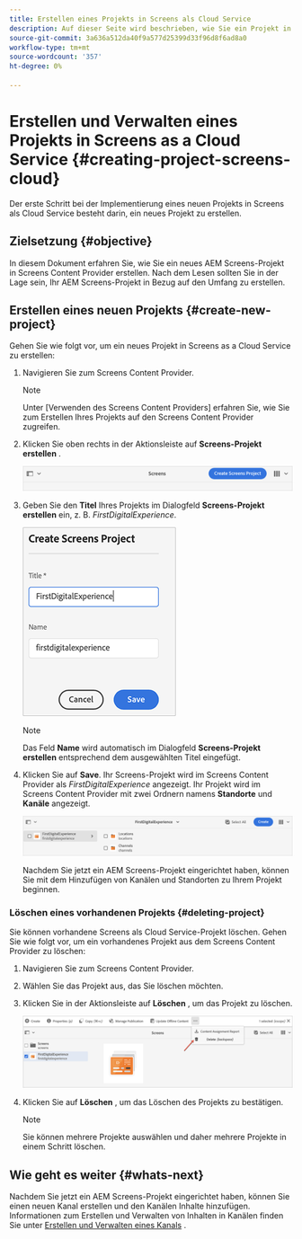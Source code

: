 ```yaml
---
title: Erstellen eines Projekts in Screens als Cloud Service
description: Auf dieser Seite wird beschrieben, wie Sie ein Projekt in Screens as a Cloud Service erstellen.
source-git-commit: 3a636a512da40f9a577d25399d33f96d8f6ad8a0
workflow-type: tm+mt
source-wordcount: '357'
ht-degree: 0%

---
```



# Erstellen und Verwalten eines Projekts in Screens as a Cloud Service {#creating-project-screens-cloud}

Der erste Schritt bei der Implementierung eines neuen Projekts in Screens als Cloud Service besteht darin, ein neues Projekt zu erstellen.

## Zielsetzung {#objective}

In diesem Dokument erfahren Sie, wie Sie ein neues AEM Screens-Projekt in Screens Content Provider erstellen. Nach dem Lesen sollten Sie in der Lage sein, Ihr AEM Screens-Projekt in Bezug auf den Umfang zu erstellen.

## Erstellen eines neuen Projekts {#create-new-project}

Gehen Sie wie folgt vor, um ein neues Projekt in Screens as a Cloud Service zu erstellen:

1. Navigieren Sie zum Screens Content Provider.

   >[!NOTE]
   >Unter [Verwenden des Screens Content Providers] erfahren Sie, wie Sie zum Erstellen Ihres Projekts auf den Screens Content Provider zugreifen.

1. Klicken Sie oben rechts in der Aktionsleiste auf **Screens-Projekt erstellen** .

   ![](/help/screens-cloud/assets/create-content/create-screens-project1.png)

1. Geben Sie den **Titel** Ihres Projekts im Dialogfeld **Screens-Projekt erstellen** ein, z. B. *FirstDigitalExperience*.

   ![](/help/screens-cloud/assets/create-content/create-screens-project2.png)

   >[!NOTE]
   >Das Feld **Name** wird automatisch im Dialogfeld **Screens-Projekt erstellen** entsprechend dem ausgewählten Titel eingefügt.

1. Klicken Sie auf **Save**. Ihr Screens-Projekt wird im Screens Content Provider als *FirstDigitalExperience* angezeigt. Ihr Projekt wird im Screens Content Provider mit zwei Ordnern namens **Standorte** und **Kanäle** angezeigt.

   ![](/help/screens-cloud/assets/create-content/create-screens-project3.png)

   Nachdem Sie jetzt ein AEM Screens-Projekt eingerichtet haben, können Sie mit dem Hinzufügen von Kanälen und Standorten zu Ihrem Projekt beginnen.

### Löschen eines vorhandenen Projekts {#deleting-project}

Sie können vorhandene Screens als Cloud Service-Projekt löschen.
Gehen Sie wie folgt vor, um ein vorhandenes Projekt aus dem Screens Content Provider zu löschen:

1. Navigieren Sie zum Screens Content Provider.
1. Wählen Sie das Projekt aus, das Sie löschen möchten.
1. Klicken Sie in der Aktionsleiste auf **Löschen** , um das Projekt zu löschen.

   ![](/help/screens-cloud/assets/create-content/create-project5.png)

1. Klicken Sie auf **Löschen** , um das Löschen des Projekts zu bestätigen.

   >[!NOTE]
   >Sie können mehrere Projekte auswählen und daher mehrere Projekte in einem Schritt löschen.

## Wie geht es weiter {#whats-next}

Nachdem Sie jetzt ein AEM Screens-Projekt eingerichtet haben, können Sie einen neuen Kanal erstellen und den Kanälen Inhalte hinzufügen. Informationen zum Erstellen und Verwalten von Inhalten in Kanälen finden Sie unter [Erstellen und Verwalten eines Kanals](https://experienceleague.adobe.com/docs/experience-manager-cloud-service/screens-as-cloud-service/create-content/creating-channels-screens-cloud.html?lang=en) .